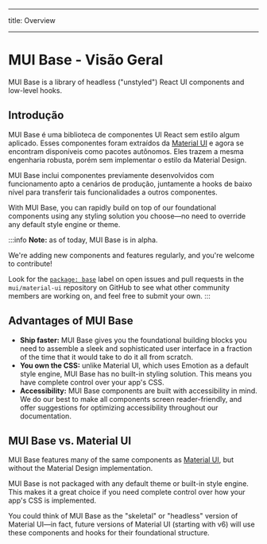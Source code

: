 - - -
title: Overview
- - -

# MUI Base - Visão Geral

<p class="description">MUI Base is a library of headless ("unstyled") React UI components and low-level hooks.</p>

## Introdução

MUI Base é uma biblioteca de componentes UI React sem estilo algum aplicado. Esses componentes foram extraídos da [Material UI](/material-ui/getting-started/overview/) e agora se encontram disponíveis como pacotes autônomos. Eles trazem a mesma engenharia robusta, porém sem implementar o estilo da Material Design.

MUI Base inclui componentes previamente desenvolvidos com funcionamento apto a cenários de produção, juntamente a hooks de baixo nível para transferir tais funcionalidades a outros componentes.

With MUI Base, you can rapidly build on top of our foundational components using any styling solution you choose—no need to override any default style engine or theme.

:::info **Note:** as of today, MUI Base is in alpha.

We're adding new components and features regularly, and you're welcome to contribute!

Look for the [`package: base`](https://github.com/mui/material-ui/labels/package%3A%20base) label on open issues and pull requests in the `mui/material-ui` repository on GitHub to see what other community members are working on, and feel free to submit your own. :::

## Advantages of MUI Base

- **Ship faster:** MUI Base gives you the foundational building blocks you need to assemble a sleek and sophisticated user interface in a fraction of the time that it would take to do it all from scratch.
- **You own the CSS:** unlike Material UI, which uses Emotion as a default style engine, MUI Base has no built-in styling solution. This means you have complete control over your app's CSS.
- **Accessibility:** MUI Base components are built with accessibility in mind. We do our best to make all components screen reader-friendly, and offer suggestions for optimizing accessibility throughout our documentation.

## MUI Base vs. Material UI

MUI Base features many of the same components as [Material UI](/material-ui/getting-started/overview/), but without the Material Design implementation.

MUI Base is not packaged with any default theme or built-in style engine. This makes it a great choice if you need complete control over how your app's CSS is implemented.

You could think of MUI Base as the "skeletal" or "headless" version of Material UI—in fact, future versions of Material UI (starting with v6) will use these components and hooks for their foundational structure.
